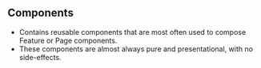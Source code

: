 ## Components

- Contains reusable components that are most often used to compose Feature or Page components.
- These components are almost always pure and presentational, with no side-effects.